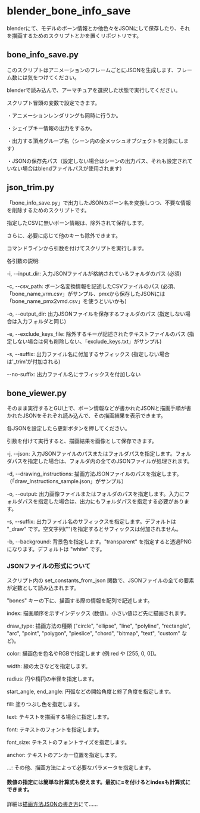 # blender_bone_info_save

blenderにて、モデルのボーン情報とか他色々をJSONにして保存したり、それを描画するためのスクリプトとかを置くリポジトリです。

## bone_info_save.py

このスクリプトはアニメーションのフレームごとにJSONを生成します、フレーム数には気をつけてください。

blenderで読み込んで、アーマチュアを選択した状態で実行してください。

スクリプト冒頭の変数で設定できます。

・アニメーションレンダリングも同時に行うか。

・シェイプキー情報の出力をするか。

・出力する頂点グループ名（シーン内の全メッシュオブジェクトを対象にします）

・JSONの保存先パス（設定しない場合はシーンの出力パス、それも設定されていない場合はblendファイルパスが使用されます）



## json_trim.py

「bone_info_save.py」で出力したJSONのボーン名を変換しつつ、不要な情報を削除するためのスクリプトです。

指定したCSVに無いボーン情報は、除外されて保存します。

さらに、必要に応じて他のキーも除外できます。

コマンドラインから引数を付けてスクリプトを実行します。

各引数の説明:

-i, --input_dir: 入力JSONファイルが格納されているフォルダのパス (必須)

-c, --csv_path: ボーン名変換情報を記述したCSVファイルのパス (必須、「bone_name_vrm.csv」がサンプル、pmxから保存したJSONには「bone_name_pmx2vmd.csv」を使うといいかも)

-o, --output_dir: 出力JSONファイルを保存するフォルダのパス (指定しない場合は入力フォルダと同じ)

-e, --exclude_keys_file: 除外するキーが記述されたテキストファイルのパス (指定しない場合は何も削除しない、「exclude_keys.txt」がサンプル)

-s, --suffix: 出力ファイル名に付加するサフィックス (指定しない場合は'_trim'が付加される)

--no-suffix: 出力ファイル名にサフィックスを付加しない

## bone_viewer.py

そのまま実行するとGUI上で、ボーン情報などが書かれたJSONと描画手順が書かれたJSONをそれぞれ読み込んで、その描画結果を表示できます。

各JSONを設定したら更新ボタンを押してください。

引数を付けて実行すると、描画結果を画像として保存できます。

-j, --json: 入力JSONファイルのパスまたはフォルダパスを指定します。フォルダパスを指定した場合は、フォルダ内の全てのJSONファイルが処理されます。

-d, --drawing_instructions: 描画方法JSONファイルのパスを指定します。（「draw_Instructions_sample.json」がサンプル）

-o, --output: 出力画像ファイルまたはフォルダのパスを指定します。入力にフォルダパスを指定した場合は、出力にもフォルダパスを指定する必要があります。

-s, --suffix: 出力ファイル名のサフィックスを指定します。デフォルトは "_draw" です。空文字列("")を指定するとサフィックスは付加されません。

-b, --background: 背景色を指定します。"transparent" を指定すると透過PNGになります。デフォルトは "white" です。

### JSONファイルの形式について

スクリプト内の set_constants_from_json 関数で、JSONファイルの全ての要素が定数として読み込まれます。

"bones" キーの下に、描画する際の情報を配列で記述します。

index: 描画順序を示すインデックス (数値)。小さい値ほど先に描画されます。

draw_type: 描画方法の種類 ("circle", "ellipse", "line", "polyline", "rectangle", "arc", "point", "polygon", "pieslice", "chord", "bitmap", "text", "custom" など)。

color: 描画色を色名やRGBで指定します (例:red や [255, 0, 0])。

width: 線の太さなどを指定します。

radius: 円や楕円の半径を指定します。

start_angle, end_angle: 円弧などの開始角度と終了角度を指定します。

fill: 塗りつぶし色を指定します。

text: テキストを描画する場合に指定します。

font: テキストのフォントを指定します。

font_size: テキストのフォントサイズを指定します。

anchor: テキストのアンカー位置を指定します。

...: その他、描画方法によって必要なパラメータを指定します。

#### 数値の指定には簡単な計算式も使えます。最初に=を付けるとindexも計算式にできます。

詳細は[描画方法JSONの書き方](/how_to_write_draw_Instructions_JSON.md)にて……
